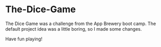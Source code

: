 # The-Dice-Game
The Dice Game was a challenge from the App Brewery boot camp. 
The default project idea was a little boring, so I made some changes. 

Have fun playing!
